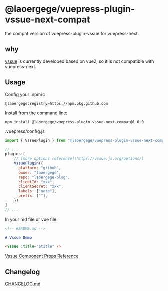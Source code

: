 # @laoergege/vuepress-plugin-vssue-next-compat

the compat version of vuepress-plugin-vssue for vuepress-next.

## why

[vssue](https://vssue.js.org/) is currently developed based on vue2, so it is not compatible with vuepress-next.

## Usage

Config your .npmrc

```
@laoergege:registry=https://npm.pkg.github.com
```

Install from the command line:

```
npm install @laoergege/vuepress-plugin-vssue-next-compat@1.0.0
```

.vuepress/config.js

```js
import { VssuePlugin } from "@laoergege/vuepress-plugin-vssue-next-compat";

// ...
plugins:[
    // [more options reference](https://vssue.js.org/options/)
    VssuePlugin({
      platform: "github",
      owner: "laoergege",
      repo: "laoergege-blog",
      clientId: "xxx",
      clientSecret: "xxx",
      labels: ["note"],
      prefix: [""],
    })
]
// ...
```

In your md file or vue file.

```md
<!-- README.md -->

# Vssue Demo

<Vssue :title="$title" />
```

[Vssue Component Props Reference](https://vssue.js.org/options/#vssue-options)

## Changelog

[CHANGELOG.md](./CHANGELOG.md)